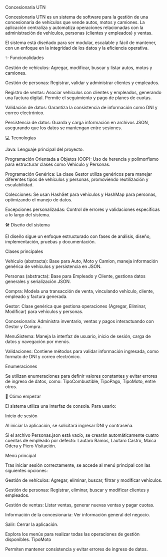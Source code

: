 Concesionaria UTN

Concesionaria UTN es un sistema de software para la gestión de una concesionaria de vehículos que vende autos, motos y camiones. La aplicación centraliza y automatiza operaciones relacionadas con la administración de vehículos, personas (clientes y empleados) y ventas.

El sistema está diseñado para ser modular, escalable y fácil de mantener, con un enfoque en la integridad de los datos y la eficiencia operativa.

✨ Funcionalidades

Gestión de vehículos: Agregar, modificar, buscar y listar autos, motos y camiones.

Gestión de personas: Registrar, validar y administrar clientes y empleados.

Registro de ventas: Asociar vehículos con clientes y empleados, generando una factura digital. Permite el seguimiento y pago de planes de cuotas.

Validación de datos: Garantiza la consistencia de información como DNI y correo electrónico.

Persistencia de datos: Guarda y carga información en archivos JSON, asegurando que los datos se mantengan entre sesiones.

💻 Tecnologías

Java: Lenguaje principal del proyecto.

Programación Orientada a Objetos (OOP): Uso de herencia y polimorfismo para estructurar clases como Vehiculo y Personas.

Programación Genérica: La clase Gestor utiliza genéricos para manejar diferentes tipos de vehículos y personas, promoviendo reutilización y escalabilidad.

Colecciones: Se usan HashSet para vehículos y HashMap para personas, optimizando el manejo de datos.

Excepciones personalizadas: Control de errores y validaciones específicas a lo largo del sistema.

🛠️ Diseño del sistema

El diseño sigue un enfoque estructurado con fases de análisis, diseño, implementación, pruebas y documentación.

Clases principales

Vehiculo (abstracta): Base para Auto, Moto y Camion, maneja información genérica de vehículos y persistencia en JSON.

Personas (abstracta): Base para Empleado y Cliente, gestiona datos generales y serialización JSON.

Compra: Modela una transacción de venta, vinculando vehículo, cliente, empleado y factura generada.

Gestor: Clase genérica que gestiona operaciones (Agregar, Eliminar, Modificar) para vehículos y personas.

Concesionaria: Administra inventario, ventas y pagos interactuando con Gestor y Compra.

MenuSistema: Maneja la interfaz de usuario, inicio de sesión, carga de datos y navegación por menús.

Validaciones: Contiene métodos para validar información ingresada, como formato de DNI y correo electrónico.

Enumeraciones

Se utilizan enumeraciones para definir valores constantes y evitar errores de ingreso de datos, como:
TipoCombustible, TipoPago, TipoMoto, entre otros.

🚀 Cómo empezar

El sistema utiliza una interfaz de consola. Para usarlo:

Inicio de sesión

Al iniciar la aplicación, se solicitará ingresar DNI y contraseña.

Si el archivo Personas.json está vacío, se crearán automáticamente cuatro cuentas de empleado por defecto: Lautaro Ramos, Lautaro Castro, Maica Odera y Piero Visitación.

Menú principal

Tras iniciar sesión correctamente, se accede al menú principal con las siguientes opciones:

Gestión de vehículos: Agregar, eliminar, buscar, filtrar y modificar vehículos.

Gestión de personas: Registrar, eliminar, buscar y modificar clientes y empleados.

Gestión de ventas: Listar ventas, generar nuevas ventas y pagar cuotas.

Información de la concesionaria: Ver información general del negocio.

Salir: Cerrar la aplicación.

Explora los menús para realizar todas las operaciones de gestión disponibles.
TipoMoto

Permiten mantener consistencia y evitar errores de ingreso de datos.

